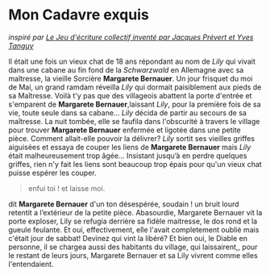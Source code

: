 # Mon Cadavre exquis
*inspiré par [Le Jeu d'écriture collectif inventé par Jacques Prévert et Yves Tanguy](http://fr.wikipedia.org/wiki/Cadavre_exquis)*

Il était une fois un vieux chat de 18 ans répondant au nom de *Lily* qui vivait dans une cabane au fin fond de la *Schwarzwald* en Allemagne avec sa maîtresse, la vieille Sorcière **Margarete Bernauer**.
Un jour frisquet du moi de Mai, un grand ramdam réveilla *Lily* qui dormait paisiblement aux pieds de sa Maîtresse.
Voilà t'y pas que des villageois abattent la porte d'entrée et s'emparent de **Margarete Bernauer**,laissant *Lily*, pour la première fois de sa vie, toute seule dans sa cabane...
*Lily* décida de partir au secours de sa maîtresse.
La nuit tombée, elle se faufila dans l'obscurité à travers le village pour trouver **Margarete Bernauer** enfermée et ligotée dans une petite pièce. Comment allait-elle pouvoir la délivrer?
*Lily* sortit ses vieilles griffes aiguisées et essaya de couper les liens de **Margarete Bernauer** mais *Lily* était malheureusement trop âgée...
Insistant jusqu’à en perdre quelques griffes, rien n'y fait les liens sont beaucoup trop épais pour qu'un vieux chat puisse espérer les couper.

> enfui toi !  et laisse moi.

dit **Margarete Bernauer**  d'un ton désespérée, soudain ! un bruit lourd retentit a l’extérieur de la petite pièce.
Abasourdie, Margarete Bernauer vit la porte exploser, Lily se refugia derrière sa fidèle maitresse, le dos rond et la gueule feulante.
Et oui, effectivement, elle l'avait completement oublié mais c'était jour de sabbat!
Devinez qui vint la libéré? Et bien oui, le Diable en personne, il se chargea aussi des habitants du village, qui laissairent,, pour le restant de leurs jours, Margarete Bernauer et sa Lily vivrent comme elles l'entendaient.
